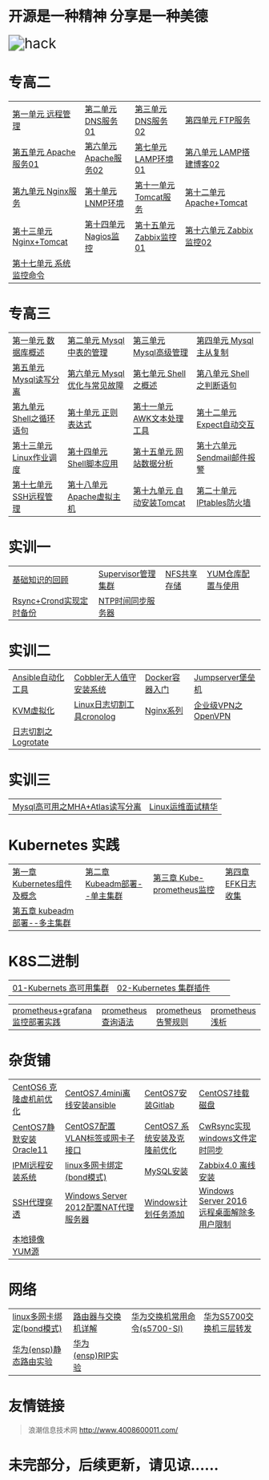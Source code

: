 # 开源是一种精神  分享是一种美德

<img src="assets/hack.gif" alt="hack" style="zoom:200%;" />



# 专高二

<table border="0">
    <tr>
        <td><a href="专高二/第一单元 远程管理/第一单元 远程管理.md">第一单元 远程管理</a></td>
		<td><a href="专高二/第二单元 DNS服务01/第二单元 DNS服务01.md">第二单元 DNS服务01</a></td>
        <td><a href="专高二/第三单元 DNS服务02/第三单元 DNS服务02.md">第三单元 DNS服务02</a></td>
        <td><a href="专高二/第四单元 FTP服务/第四单元 FTP服务.md">第四单元 FTP服务</a></td>
    </tr>
    <tr>
        <td><a href="专高二/第五单元 Apache服务01/第五单元 Apache服务01.md">第五单元 Apache服务01</a></td>
        <td><a href="专高二/第六单元 Apache服务02/第六单元 Apache服务02.md">第六单元 Apache服务02</a></td>
        <td><a href="专高二/第七单元 LAMP环境01/第七单元 LAMP环境01.md">第七单元 LAMP环境01</a></td>
        <td><a href="专高二/第八单元 LAMP搭建博客02/第八单元 LAMP搭建博客02.md">第八单元 LAMP搭建博客02</a></td>
    </tr>
	<tr>
        <td><a href="专高二/第九单元 Nginx服务/第九单元 Nginx服务.md">第九单元 Nginx服务</a></td>
        <td><a href="专高二/第十单元 LNMP环境/第十单元 LNMP环境.md">第十单元 LNMP环境</a></td>
        <td><a href="专高二/第十一单元 Tomcat服务/第十一单元 Tomcat服务.md">第十一单元 Tomcat服务</a></td>
        <td><a href="专高二/第十二单元 Apache+Tomcat/第十二单元 Apache+Tomcat.md">第十二单元 Apache+Tomcat</a></td>
    </tr>
	<tr>
        <td><a href="专高二/第十三单元 Nginx+Tomcat/第十三单元 Nginx+Tomcat.md">第十三单元 Nginx+Tomcat</a></td>
        <td><a href="专高二/第十四单元 Nagios监控/第十四单元 Nagios监控.md">第十四单元 Nagios监控</a></td>
        <td><a href="专高二/第十五单元 Zabbix监控01/第十五单元 Zabbix监控01.md">第十五单元 Zabbix监控01</a></td>
        <td><a href="专高二/第十六单元 Zabbix监控02/第十六单元 Zabbix监控02.md">第十六单元 Zabbix监控02</a></td>
    </tr>
	<tr>
        <td><a href="专高二/第十七单元 系统监控命令/第十七单元 系统监控命令.md">第十七单元 系统监控命令</a></td>
    </tr>
</table>



# 专高三

<table border="0">
    <tr>
        <td><a href="专高三/第一单元 数据库概述/第一单元 数据库概述.md">第一单元 数据库概述</a></td>
		<td><a href="专高三/第二单元 Mysql中表的管理/第二单元 Mysql中表的管理.md">第二单元 Mysql中表的管理</a></td>
        <td><a href="专高三/第三单元 Mysql高级管理/第三单元 Mysql高级管理.md">第三单元 Mysql高级管理</a></td>
        <td><a href="专高三/第四单元 Mysql主从复制/第四单元 Mysql主从复制.md">第四单元 Mysql主从复制</a></td>
    </tr>
    <tr>
        <td><a href="专高三/第五单元 Mysql读写分离/第五单元 Mysql读写分离.md">第五单元 Mysql读写分离</a></td>
        <td><a href="专高三/第六单元 Mysql优化与常见故障/第六单元 Mysql优化与常见故障.md">第六单元 Mysql优化与常见故障</a></td>
        <td><a href="专高三/第七单元 Shell之概述/第七单元 Shell之概述.md">第七单元 Shell之概述</a></td>
        <td><a href="专高三/第八单元 Shell之判断语句/第八单元 Shell之判断语句.md">第八单元 Shell之判断语句</a></td>
    </tr>
	<tr>
        <td><a href="专高三/第九单元 Shell之循环语句/第九单元 Shell之循环语句.md">第九单元 Shell之循环语句</a></td>
        <td><a href="专高三/第十单元 正则表达式/第十单元 正则表达式.md">第十单元 正则表达式</a></td>
        <td><a href="专高三/第十一单元 AWK文本处理工具/第十一单元 AWK文本处理工具.md">第十一单元 AWK文本处理工具</a></td>
        <td><a href="专高三/第十二单元 Expect自动交互/第十二单元 Expect自动交互.md">第十二单元 Expect自动交互</a></td>
    </tr>
	<tr>
        <td><a href="专高三/第十三单元 Linux作业调度/第十三单元 Linux作业调度.md">第十三单元 Linux作业调度</a></td>
        <td><a href="专高三/第十四单元 Shell脚本应用/第十四单元 Shell脚本应用.md">第十四单元 Shell脚本应用</a></td>
        <td><a href="专高三/第十五单元 网站数据分析/第十五单元 网站数据分析.md">第十五单元 网站数据分析</a></td>
        <td><a href="专高三/第十六单元 邮件报警/第十六单元 Sendmail邮件报警.md">第十六单元 Sendmail邮件报警</a></td>
    </tr>
	<tr>
        <td><a href="专高三/第十七单元 SSH远程管理/第十七单元 SSH远程管理.md">第十七单元 SSH远程管理</a></td>
		<td><a href="专高三/第十八单元 Apache虚拟主机/第十八单元 Apache虚拟主机.md">第十八单元 Apache虚拟主机</a></td>
		<td><a href="专高三/第十九单元 自动安装Tomcat/第十九单元 自动安装Tomcat.md">第十九单元 自动安装Tomcat</a></td>
		<td><a href="专高三/第二十单元 IPtables防火墙/第二十单元 IPtables防火墙.md">第二十单元 IPtables防火墙</a></td>
    </tr>
</table>



# 实训一

<table border="0">
    <tr>
        <td><a href="实训一/基础知识的回顾.md">基础知识的回顾</a></td>
        <td><a href="实训一/Supervisor管理集群.md">Supervisor管理集群</a></td>
        <td><a href="实训一/NFS共享存储.md">NFS共享存储</a></td> 
        <td><a href="实训一/YUM仓库配置与使用.md">YUM仓库配置与使用</a></td>
     <tr>
     <tr>
        <td><a href="实训一/Rsync+Crond实现定时备份.md">Rsync+Crond实现定时备份</a></td>
         <td><a href="实训一/NTP时间同步服务器.md">NTP时间同步服务器</a></td>
     <tr>
</table>


# 实训二

<table border="0">
    <tr>
        <td><a href="实训二/Ansible自动化工具.md">Ansible自动化工具</a></td>
        <td><a href="实训二/Cobbler无人值守安装系统.md">Cobbler无人值守安装系统</a></td>
        <td><a href="实训二/Docker容器入门.md">Docker容器入门</a></td>
        <td><a href="实训二/Jumpserver堡垒机.md">Jumpserver堡垒机</a></td>
    </tr>
    <tr>
        <td><a href="实训二/KVM虚拟化.md">KVM虚拟化</a></td>
        <td><a href="实训二/Linux日志切割工具cronolog.md">Linux日志切割工具cronolog</a></td>
        <td><a href="实训二/Nginx系列.md">Nginx系列</a></td>
        <td><a href="实训二/企业级VPN之OpenVPN.md">企业级VPN之OpenVPN</a></td>
    </tr>
    <tr>
        <td><a href="实训二/日志切割之Logrotate.md">日志切割之Logrotate</a></td>
    </tr>
</table>



# 实训三

<table border="0">
    <tr>
        <td><a href="实训三/Mysql高可用之MHA+Atlas读写分离.md">Mysql高可用之MHA+Atlas读写分离</a></td>
        <td><a href="实训三/Linux运维面试精华.md">Linux运维面试精华</a></td>
    </tr>
</table>



# Kubernetes 实践

<table border="0">
    <tr>
        <td><a href="Kubernetes/kubernetes实践/第一章 Kubernetes组件及概念.md">第一章 Kubernetes组件及概念</a></td>
         <td><a href="Kubernetes/kubernetes实践/第二章 Kubeadm部署--单主集群.md">第二章 Kubeadm部署--单主集群</a></td>
        <td><a href="Kubernetes/kubernetes实践/第三章 Kube-prometheus监控.md">第三章 Kube-prometheus监控</a></td>
         <td><a href="Kubernetes/kubernetes实践/第四章 EFK日志收集.md">第四章 EFK日志收集</a></td>
    </tr>
   <tr>
		<td><a href="Kubernetes/kubernetes实践/第五章 kubeadm部署--多主集群.md">第五章 kubeadm部署--多主集群</a></td>
    </tr>
</table>



# K8S二进制

<table border="0">
    <tr>
        <td><a href="Kubernetes/01-Kubernets高可用集群.md">01-Kubernets 高可用集群</a></td>
        <td><a href="Kubernetes/02-Kubernetes集群插件.md">02-Kubernetes 集群插件</a></td>
        <td><a href=""></a></td>
        <td><a href=""></a></td>
    </tr>
</table>


<table border="0">
    <tr>
    <td><a href="Kubernetes/promethues/prometheus+grafana监控部署实践.md">prometheus+grafana 监控部署实践</a></td>
    <td><a href="Kubernetes/promethues/prometheus查询语法.md">prometheus 查询语法</a></td>
    <td><a href="Kubernetes/promethues/prometheus告警规则.md">prometheus 告警规则</a></td>
    <td><a href="Kubernetes/promethues/prometheus浅析.md">prometheus 浅析</a></td>
    </tr>
</table>



# 杂货铺

<table border="0">
<tr>
        <td><a href="杂货铺/CentOS6克隆虚机前优化.md">CentOS6 克隆虚机前优化</a></td>
        <td><a href="杂货铺/CentOS7.4mini离线安装ansible.md">CentOS7.4mini离线安装ansible</a></td>
        <td><a href="杂货铺/CentOS7安装Gitlab.md">CentOS7安装Gitlab</a></td>
        <td><a href="杂货铺/CentOS7挂载磁盘.md">CentOS7挂载磁盘</a></td>
        </tr>
<tr> 
    <td><a href="杂货铺/CentOS7静默安装Oracle11.md">CentOS7静默安装Oracle11</a></td>
    <td><a href="杂货铺/CentOS7配置VLAN标签或网卡子接口.md">CentOS7配置VLAN标签或网卡子接口</a></td>
    <td><a href="杂货铺/CentOS7系统安装及克隆前优化.md">CentOS7 系统安装及克隆前优化</a></td>
    <td><a href="杂货铺/CwRsync实现windows下文件定时同步.md">CwRsync实现windows文件定时同步</a></td>   
	</tr>
<tr>
    <td><a href="杂货铺/IPMI远程安装系统.md">IPMI远程安装系统</a></td>
    <td><a href="杂货铺/linux多网卡绑定(bond模式).md">linux多网卡绑定(bond模式)</a></td>
    <td><a href="杂货铺/MySQL安装.md">MySQL安装</a></td>
    <td><a href="杂货铺/Zabbix4.0 离线安装.md">Zabbix4.0 离线安装</a></td>
	</tr>
<tr>
    <td><a href="杂货铺/SSH代理穿透.md">SSH代理穿透</a></td>
    <td><a href="杂货铺/Windows Server 2012配置NAT代理服务器.md">Windows Server 2012配置NAT代理服务器</a></td>
    <td><a href="杂货铺/Windows计划任务添加.md">Windows计划任务添加</a></td>
    <td><a href="杂货铺/Windows Server 2016 远程桌面解除多用户限制.md">Windows Server 2016 远程桌面解除多用户限制</a>	</td>  
    </tr>
<tr>
	<td><a href="杂货铺/本地镜像YUM源.md">本地镜像YUM源</a></td>  
    </tr>
</table>



# 网络

<table border="0">
    <tr>
        <td><a href="网络/linux多网卡绑定(bond模式).md">linux多网卡绑定(bond模式)</a></td>
        <td><a href="网络/路由器与交换机详解.md">路由器与交换机详解</a></td>
        <td><a href="网络/华为交换机常用命令(s5700-SI).md">华为交换机常用命令(s5700-SI)</a></td>
        <td><a href="网络/华为S5700交换机三层转发.md">华为S5700交换机三层转发</a></td>
    </tr>
    <tr>
        <td><a href="网络/华为(ensp)静态路由实验.md">华为(ensp)静态路由实验</a></td>
        <td><a href="网络/华为(ensp)RIP实验.md">华为(ensp)RIP实验</a></td>
    </tr>
</table>


# 友情链接

> 浪潮信息技术网		http://www.4008600011.com/









# 未完部分，后续更新，请见谅......